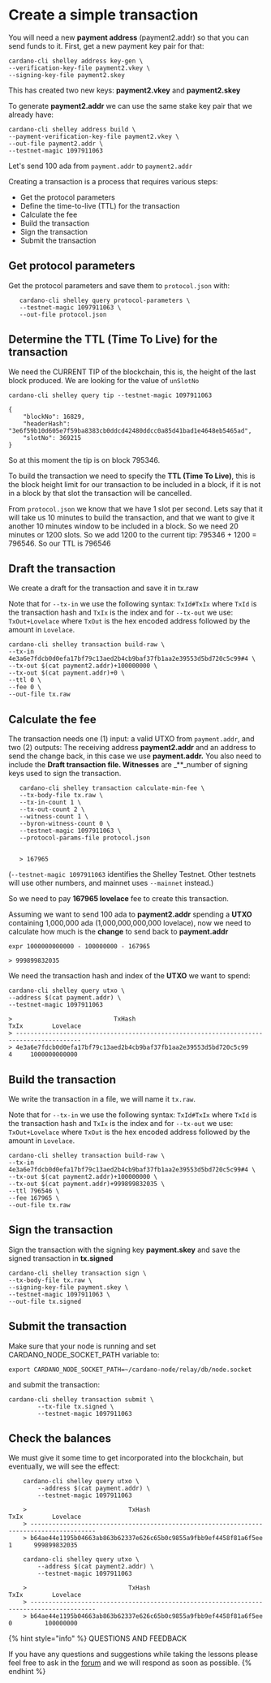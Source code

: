 # Create a simple transaction

You will need a new **payment address** \(payment2.addr\) so that you can send funds to it. First, get a new payment key pair for that:

```text
cardano-cli shelley address key-gen \
--verification-key-file payment2.vkey \
--signing-key-file payment2.skey
```

This has created two new keys: **payment2.vkey** and **payment2.skey**

To generate **payment2.addr** we can use the same stake key pair that we already have:

```text
cardano-cli shelley address build \
--payment-verification-key-file payment2.vkey \
--out-file payment2.addr \
--testnet-magic 1097911063
```

Let's send 100 ada from `payment.addr` to `payment2.addr`

Creating a transaction is a process that requires various steps:

* Get the protocol parameters
* Define the time-to-live \(TTL\) for the transaction
* Calculate the fee
* Build the transaction
* Sign the transaction
* Submit the transaction

## Get protocol parameters

Get the protocol parameters and save them to `protocol.json` with:

```text
   cardano-cli shelley query protocol-parameters \
   --testnet-magic 1097911063 \
   --out-file protocol.json
```

## Determine the TTL \(Time To Live\) for the transaction

We need the CURRENT TIP of the blockchain, this is, the height of the last block produced. We are looking for the value of `unSlotNo`

```text
cardano-cli shelley query tip --testnet-magic 1097911063

{
    "blockNo": 16829,
    "headerHash": "3e6f59b10d605e7f59ba8383cb0ddcd42480ddcc0a85d41bad1e4648eb5465ad",
    "slotNo": 369215
}
```

So at this moment the tip is on block 795346.

To build the transaction we need to specify the **TTL \(Time To Live\)**, this is the block height limit for our transaction to be included in a block, if it is not in a block by that slot the transaction will be cancelled.

From `protocol.json` we know that we have 1 slot per second. Lets say that it will take us 10 minutes to build the transaction, and that we want to give it another 10 minutes window to be included in a block. So we need 20 minutes or 1200 slots. So we add 1200 to the current tip: 795346 + 1200 = 796546. So our TTL is 796546

## Draft the transaction

We create a draft for the transaction and save it in tx.raw

Note that for `--tx-in` we use the following syntax: `TxId#TxIx` where `TxId` is the transaction hash and `TxIx` is the index and for `--tx-out` we use: `TxOut+Lovelace` where `TxOut` is the hex encoded address followed by the amount in `Lovelace`.

```text
cardano-cli shelley transaction build-raw \
--tx-in 4e3a6e7fdcb0d0efa17bf79c13aed2b4cb9baf37fb1aa2e39553d5bd720c5c99#4 \
--tx-out $(cat payment2.addr)+100000000 \
--tx-out $(cat payment.addr)+0 \
--ttl 0 \
--fee 0 \
--out-file tx.raw
```

## Calculate the fee

The transaction needs one \(1\) input: a valid UTXO from `payment.addr`, and two \(2\) outputs: The receiving address **payment2.addr** and an address to send the change back, in this case we use **payment.addr.** You also need to include the **Draft transaction file. Witnesses** are \_\*\*\_number of signing keys used to sign the transaction.

```text
   cardano-cli shelley transaction calculate-min-fee \
   --tx-body-file tx.raw \
   --tx-in-count 1 \
   --tx-out-count 2 \
   --witness-count 1 \
   --byron-witness-count 0 \
   --testnet-magic 1097911063 \
   --protocol-params-file protocol.json


   > 167965
```

\(`--testnet-magic 1097911063` identifies the Shelley Testnet. Other testnets will use other numbers, and mainnet uses `--mainnet` instead.\)

So we need to pay **167965 lovelace** fee to create this transaction.

Assuming we want to send 100 ada to **payment2.addr** spending a **UTXO** containing 1,000,000 ada \(1,000,000,000,000 lovelace\), now we need to calculate how much is the **change** to send back to **payment.addr**

```text
expr 1000000000000 - 100000000 - 167965

> 999899832035
```

We need the transaction hash and index of the **UTXO** we want to spend:

```text
cardano-cli shelley query utxo \
--address $(cat payment.addr) \
--testnet-magic 1097911063

>                            TxHash                                 TxIx        Lovelace
> ----------------------------------------------------------------------------------------
> 4e3a6e7fdcb0d0efa17bf79c13aed2b4cb9baf37fb1aa2e39553d5bd720c5c99     4     1000000000000
```

## Build the transaction

We write the transaction in a file, we will name it `tx.raw`.

Note that for `--tx-in` we use the following syntax: `TxId#TxIx` where `TxId` is the transaction hash and `TxIx` is the index and for `--tx-out` we use: `TxOut+Lovelace` where `TxOut` is the hex encoded address followed by the amount in `Lovelace`.

```text
cardano-cli shelley transaction build-raw \
--tx-in 4e3a6e7fdcb0d0efa17bf79c13aed2b4cb9baf37fb1aa2e39553d5bd720c5c99#4 \
--tx-out $(cat payment2.addr)+100000000 \
--tx-out $(cat payment.addr)+999899832035 \
--ttl 796546 \
--fee 167965 \
--out-file tx.raw
```

## Sign the transaction

Sign the transaction with the signing key **payment.skey** and save the signed transaction in **tx.signed**

```text
cardano-cli shelley transaction sign \
--tx-body-file tx.raw \
--signing-key-file payment.skey \
--testnet-magic 1097911063 \
--out-file tx.signed
```

## Submit the transaction

Make sure that your node is running and set CARDANO\_NODE\_SOCKET\_PATH variable to:

```text
export CARDANO_NODE_SOCKET_PATH=~/cardano-node/relay/db/node.socket
```

and submit the transaction:

```text
cardano-cli shelley transaction submit \
        --tx-file tx.signed \
        --testnet-magic 1097911063
```

## Check the balances

We must give it some time to get incorporated into the blockchain, but eventually, we will see the effect:

```text
    cardano-cli shelley query utxo \
        --address $(cat payment.addr) \
        --testnet-magic 1097911063

    >                            TxHash                                 TxIx        Lovelace
    > ----------------------------------------------------------------------------------------
    > b64ae44e1195b04663ab863b62337e626c65b0c9855a9fbb9ef4458f81a6f5ee     1      999899832035

    cardano-cli shelley query utxo \
        --address $(cat payment2.addr) \
        --testnet-magic 1097911063

    >                            TxHash                                 TxIx        Lovelace
    > ----------------------------------------------------------------------------------------
    > b64ae44e1195b04663ab863b62337e626c65b0c9855a9fbb9ef4458f81a6f5ee     0         100000000
```

{% hint style="info" %}
QUESTIONS AND FEEDBACK

If you have any questions and suggestions while taking the lessons please feel free to ask in the [forum](https://forum.cardano.org/c/english/operators-talk/119) and we will respond as soon as possible.
{% endhint %}

